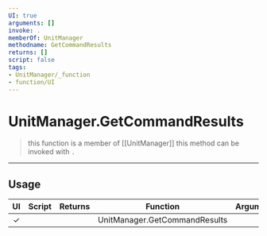 ```yaml
---
UI: true
arguments: []
invoke: .
memberOf: UnitManager
methodname: GetCommandResults
returns: []
script: false
tags:
- UnitManager/_function
- function/UI
---
```

# UnitManager.GetCommandResults
> this function is a member of [[UnitManager]]
> this method can be invoked with `.`
-----
## Usage
|  UI | Script | Returns | Function | Arguments |
|:---:|:------:|-------:|:--------:|:---------|
|✓| ||UnitManager.GetCommandResults||
